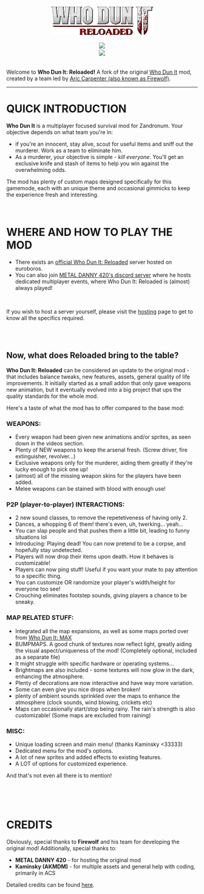 <div align="center">
	<img src="https://github.com/Dox778/WhoDunIt-Reloaded/blob/main/files/logo.png?raw=true" />
  </br></br>
	<a href="https://discord.gg/b7rH9B3dyN"><img src="https://img.shields.io/badge/Join%20our%20Discord!-0470db" /></a>
  </br>
	<a href="https://www.youtube.com/channel/UCgJIxIKISlTrWJm9zlWEFkA"><img src="https://img.shields.io/badge/Youtube%20channel-db0404" /></a>
  </br></br>
</div>

Welcome to <b>Who Dun It: Reloaded!</b> A fork of the original [Who Dun It](https://doomwiki.org/wiki/Who_Dun_It) mod, created by a team led by [Aric Carpenter (also known as Firewolf)](https://doomwiki.org/wiki/Aric_Carpenter_(Firewolf)).

<hr>

# QUICK INTRODUCTION

<b>Who Dun It</b> is a multiplayer focused survival mod for Zandronum. Your objective depends on what team you're in: 
- if you're an innocent, stay alive, scout for useful items and sniff out the murderer. Work as a team to eliminate him.
- As a murderer, your objective is simple - <i>kill everyone</i>. You'll get an exclusive knife and stash of items to help you win against the overwhelming odds.

The mod has plenty of custom maps designed specifically for this gamemode, each with an unique theme and occasional gimmicks to keep the experience fresh and interesting.
</br></br></br>

# WHERE AND HOW TO PLAY THE MOD

- There exists an [official Who Dun It: Reloaded](https://euroboros.net/zandronum/serverinfo.php?id=14829&popup=1) server hosted on euroboros.
- You can also join [METAL DANNY 420's discord server](https://discord.gg/VB8TAmDg8Z) where he hosts dedicated multiplayer events, where Who Dun It: Reloaded is (almost) always played!
<br>

If you wish to host a server yourself, please visit the [hosting](HOWTOHOST.md) page to get to know all the specifics required.

<br><br>

## Now, what does Reloaded bring to the table?

<b>Who Dun It: Reloaded</b> can be considered an update to the original mod - that includes balance tweaks, new features, assets, general quality of life improvements.
It initially started as a small addon that only gave weapons new animation, but it eventually evolved into a big project that ups the quality standards for the whole mod.

Here's a taste of what the mod has to offer compared to the base mod:

### WEAPONS:
- Every weapon had been given new animations and/or sprites, as seen down in the videos section.
- Plenty of NEW weapons to keep the arsenal fresh. (Screw driver, fire extinguisher, revolver...)
- Exclusive weapons only for the murderer, aiding them greatly if they're lucky enough to pick one up!
- (almost) all of the missing weapon skins for the players have been added.
- Melee weapons can be stained with blood with enough use!
### P2P (player-to-player) INTERACTIONS:
- 2 new sound classes, to remove the repetetiveness of having only 2.
- Dances, a whopping 6 of them! there's even, uh, twerking... yeah...
- You can slap people and that pushes them a little bit, leading to funny situations lol
- Introducing: Playing dead! You can now pretend to be a corpse, and hopefully stay undetected.
- Players will now drop their items upon death. How it behaves is customizable!
- Players can now ping stuff! Useful if you want your mate to pay attention to a specific thing.
- You can customize OR randomize your player's width/height for everyone too see!
- Crouching eliminates footstep sounds, giving players a chance to be sneaky.
###  MAP RELATED STUFF:
- Integrated all the map expansions, as well as some maps ported over from [Who Dun It: MAX](https://zandronum.com/forum/viewtopic.php?t=1726)
- BUMPMAPS. A good chunk of textures now reflect light, greatly aiding the visual aspect/uniqueness of the mod! (Completely optional, included as a separate file)
- It might struggle with specific hardware or operating systems...
- Brightmaps are also included - some textures will now glow in the dark, enhancing the atmosphere.
- Plenty of decorations are now interactive and have way more variation.
- Some can even give you nice drops when broken!
- plenty of ambient sounds sprinkled over the maps to enhance the atmosphere (clock sounds, wind blowing, crickets etc)
- Maps can occasionally start/stop being rainy. The rain's strength is also customizable! (Some maps are excluded from raining)
###  MISC:
- Unique loading screen and main menu! (thanks Kaminsky <33333)
- Dedicated menu for the mod's options.
- A lot of new sprites and added effects to existing features.
- A LOT of options for customized experience.

And that's not even all there is to mention!

<br><br><br>

# CREDITS

Obviously, special thanks to **Firewolf** and his team for developing the original mod!
Additionally, special thanks to:
- **METAL DANNY 420** - for hosting the original mod
- **Kaminsky (AKMDM)** - for multiple assets and general help with coding, primarily in ACS


Detailed credits can be found [here](DETAILEDCREDITS.md).

